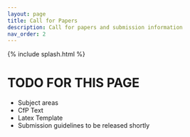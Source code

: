 ```yaml
---
layout: page
title: Call for Papers
description: Call for papers and submission information
nav_order: 2
---
```


{% include splash.html %}

# TODO FOR THIS PAGE

- Subject areas
- CfP Text
- Latex Template
- Submission guidelines to be released shortly
